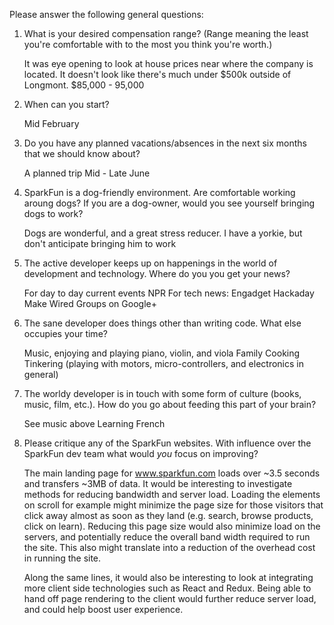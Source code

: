 Please answer the following general questions:

1. What is your desired compensation range? (Range meaning the least you're comfortable with to the most you think you're worth.)

    It was eye opening to look at house prices near where the company is located.  It doesn't
    look like there's much under $500k outside of Longmont.
        $85,000 - 95,000
        
2. When can you start?

    Mid February

3. Do you have any planned vacations/absences in the next six months that we should know about?

    A planned trip Mid - Late June

4. SparkFun is a dog-friendly environment. Are comfortable working aroung dogs? If you are a dog-owner, would you see yourself bringing dogs to work?

    Dogs are wonderful, and a great stress reducer.  I have a yorkie, but don't 
    anticipate bringing him to work

5. The active developer keeps up on happenings in the world of development and technology. Where do you you get your news?

    For day to day current events NPR
    For tech news:
        Engadget
        Hackaday
        Make
        Wired
        Groups on Google+

6. The sane developer does things other than writing code. What else occupies your time?
    
    Music, enjoying and playing piano, violin, and viola
    Family
    Cooking
    Tinkering (playing with motors, micro-controllers, and electronics in general)

7. The worldy developer is in touch with some form of culture (books, music, film, etc.). How do you go about feeding this part of your brain?

    See music above
    Learning French

8. Please critique any of the SparkFun websites. With influence over the SparkFun dev team what would *you* focus on improving?

    The main landing page for www.sparkfun.com loads over ~3.5 seconds and transfers ~3MB of data.  It
    would be interesting to investigate methods for reducing bandwidth and server load.  Loading the 
    elements on scroll for example might minimize the page size for those visitors that click away 
    almost as soon as they land (e.g. search, browse products, click on learn).  Reducing this page 
    size would also minimize load on the servers, and potentially reduce the overall band width 
    required to run the site.  This also might translate into a reduction of the overhead cost in 
    running the site.
    
    Along the same lines, it would also be interesting to look at integrating more client side 
    technologies such as React and Redux.  Being able to hand off page rendering to the client
    would further reduce server load, and could help boost user experience.

